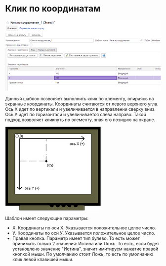 # Клик по координатам

![](<../../../.gitbook/assets/Клик по координатам.png>)

Данный шаблон позволяет выполнить клик по элементу, опираясь на экранные координаты. Координаты считаются от левого верхнего угла. Ось Х  идет по вертикали и увеличивается в направлении сверху вниз. Ось У идет по горизонтали и увеличивается слева направо. Такой подход позволяет кликнуть по элементу, зная его позицию на экране.

![](<../../../.gitbook/assets/Координаты на экране.gif>)

Шаблон имеет следующие параметры:

* Х. Координаты по оси Х. Указывается положительное целое число.
* У. Координаты по оси У. Указывается положительное целое число.
* Правая кнопка. Параметр имеет тип булево. То есть может принимать только 2 значения: Истина или Ложь. То есть, если будет установлено значение "Истина", значит имитируем нажатие правой кнопкой мыши. По умолчанию стоит Ложь, то есть по умолчанию клик левой клавишей мыши.
